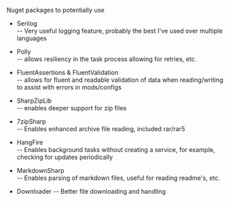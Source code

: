 Nuget packages to potentially use

- Serilog  
-- Very useful logging feature, probably the best I've used over multiple languages

- Polly  
-- allows resiliency in the task process allowing for retries, etc.

- FluentAssertions & FluentValidation  
-- allows for fluent and readable validation of data when reading/writing to assist with errors in mods/configs

- SharpZipLib  
-- enables deeper support for zip files

- 7zipSharp  
-- Enables enhanced archive file reading, included rar/rar5

- HangFire  
-- Enables background tasks without creating a service, for example, checking for updates periodically

- MarkdownSharp  
-- Enables parsing of markdown files, useful for reading readme's, etc.

- Downloader
-- Better file downloading and handling
